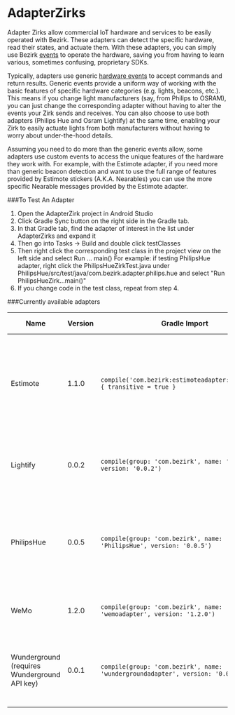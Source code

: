 # AdapterZirks

Adapter Zirks allow commercial IoT hardware and services to be easily operated with Bezirk. These adapters can detect the specific hardware, read their states, and actuate them. With these adapters, you can simply use Bezirk [events](http://developer.bezirk.com/documentation/key_terms.php) to operate the hardware, saving you from having to learn various, sometimes confusing, proprietary SDKs.

Typically, adapters use generic [hardware events](https://github.com/Bezirk-Bosch/HardwareEvents) to accept commands and return results. Generic events provide a uniform way of working with the basic features of specific hardware categories (e.g. lights, beacons, etc.). This means if you change light manufacturers (say, from Philips to OSRAM), you can just change the corresponding adapter without having to alter the events your Zirk sends and receives. You can also choose to use both adapters (Philips Hue and Osram Lightify) at the same time, enabling your Zirk to easily actuate lights from both manufacturers without having to worry about under-the-hood details.

Assuming you need to do more than the generic events allow, some adapters use custom events to access the unique features of the hardware they work with. For example, with the Estimote adapter, if you need more than generic beacon detection and want to use the full range of features provided by Estimote stickers (A.K.A. Nearables) you can use the more specific Nearable messages provided by the Estimote adapter.

###To Test An Adapter

1. Open the AdapterZirk project in Android Studio
2. Click Gradle Sync button on the right side in the Gradle tab.
3. In that Gradle tab, find the adapter of interest in the list under AdapterZirks and expand it
4. Then go into Tasks -> Build and double click testClasses
5. Then right click the corresponding test class in the project view on the left side and select Run ... main()
   For example: if testing PhilipsHue adapter, right click the PhilipsHueZirkTest.java under PhilipsHue/src/test/java/com.bezirk.adapter.philips.hue and select "Run PhilipsHueZirk...main()"
6. If you change code in the test class, repeat from step 4. 

###Currently available adapters

Name | Version | Gradle Import | Supported Features | Example Code
--- | --- | --- | --- | ---
Estimote | 1.1.0 | `compile('com.bezirk:estimoteadapter:1.1.0@aar') { transitive = true }` | Detect iBeacons, detect Estimote nearables, get Estimote nearable attributes if detected as a generic beacon | [Test Zirk](https://github.com/Bezirk-Bosch/AdapterZirks/blob/master/EstimoteAdapter/app/src/main/java/com/bezirk/adapter/estimote/MainActivity.java), [Smart Desk](https://github.com/Bezirk-Bosch/SmartDeskZirk/blob/master/AndroidBeaconDetector/src/main/java/com/bezirk/smartdesk/beacondetector/MainActivity.java)
Lightify | 0.0.2 | `compile(group: 'com.bezirk', name: 'lightify', version: '0.0.2')` | Discover gateways, detect lights, turn lights on and off, set light brightness | [Test Zirk](https://github.com/Bezirk-Bosch/AdapterZirks/blob/master/lightify/src/test/java/com/bezirk/adapter/lightify/LightifyZirkTest.java)
PhilipsHue | 0.0.5 | `compile(group: 'com.bezirk', name: 'PhilipsHue', version: '0.0.5')` | Discover bridges, detect lights, turn lights on and off, set light brightness, set light color, get light state | [Test Zirk](https://github.com/Bezirk-Bosch/AdapterZirks/blob/master/PhilipsHue/src/test/java/com/bezirk/adapter/philips/hue/PhilipsHueZirkTest.java), [Smart Desk](https://github.com/Bezirk-Bosch/SmartDeskZirk/blob/master/SmartDesk/src/main/java/com/bezirk/smartdesk/Main.java)
WeMo | 1.2.0 | `compile(group: 'com.bezirk', name: 'wemoadapter', version: '1.2.0')` | Discover switches, turn switches on and off | [Test Zirk](https://github.com/Bezirk-Bosch/AdapterZirks/blob/master/wemoadapter/src/test/java/com/bezirk/adapter/belkin/wemo/WeMoZirkTest.java), [Smart Desk](https://github.com/Bezirk-Bosch/SmartDeskZirk/blob/master/SmartDesk/src/main/java/com/bezirk/smartdesk/Main.java)
Wunderground (requires Wunderground API key) | 0.0.1 | `compile(group: 'com.bezirk', name: 'wundergroundadapter', version: '0.0.1')` | Get current temperature, humidity, and pressure for state (or country) and city | [Test Zirk](https://github.com/Bezirk-Bosch/AdapterZirks/blob/master/wundergroundadapter/src/test/java/com/bezirk/adapter/wunderground/WundergroundZirkTest.java) 
